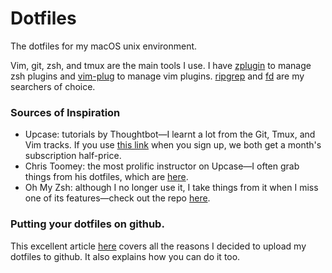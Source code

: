 # Dotfiles

The dotfiles for my macOS unix environment.

Vim, git, zsh, and tmux are the main tools I use. I have [zplugin][] to manage zsh plugins and [vim-plug][] to manage vim plugins. [ripgrep][] and [fd][] are my searchers of choice.

[zplugin]: https://github.com/zdharma/zplugin
[vim-plug]: https://github.com/junegunn/vim-plug
[ripgrep]: https://github.com/BurntSushi/ripgrep
[fd]: https://github.com/sharkdp/fd

### Sources of Inspiration

* Upcase: tutorials by Thoughtbot—I learnt a lot from the Git, Tmux, and Vim tracks. If you use [this link](http://ssqt.co/m5c5igy) when you sign up, we both get a month's subscription half-price. 
* Chris Toomey: the most prolific instructor on Upcase—I often grab things from his dotfiles, which are [here](https://github.com/christoomey/dotfiles/).
* Oh My Zsh: although I no longer use it, I take things from it when I miss one of its features—check out the repo [here](https://github.com/robbyrussell/oh-my-zsh).

### Putting your dotfiles on github.

This excellent article [here](http://blog.smalleycreative.com/tutorials/using-git-and-github-to-manage-your-dotfiles/) covers all the reasons I decided to upload my dotfiles to github. It also explains how you can do it too.
